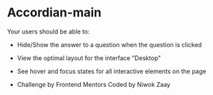 # Accordian-main

Your users should be able to:  

- Hide/Show the answer to a question when the question is clicked
- View the optimal layout for the interface "Desktop"
- See hover and focus states for all interactive elements on the page

- Challenge by Frontend Mentors Coded by Niwok Zaay
